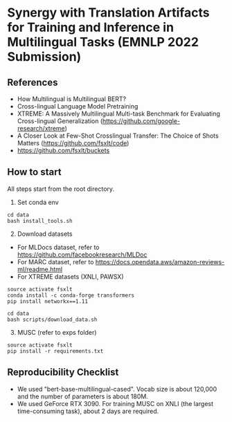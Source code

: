 # Synergy with Translation Artifacts for Training and Inference in Multilingual Tasks (EMNLP 2022 Submission)

## References
- How Multilingual is Multilingual BERT?
- Cross-lingual Language Model Pretraining
- XTREME: A Massively Multilingual Multi-task Benchmark for Evaluating Cross-lingual Generalization (https://github.com/google-research/xtreme)
- A Closer Look at Few-Shot Crosslingual Transfer: The Choice of Shots Matters (https://github.com/fsxlt/code)
- https://github.com/fsxlt/buckets

## How to start
All steps start from the root directory.

1. Set conda env
```
cd data
bash install_tools.sh
```

2. Download datasets
- For MLDocs dataset, refer to https://github.com/facebookresearch/MLDoc
- For MARC dataset, refer to https://docs.opendata.aws/amazon-reviews-ml/readme.html
- For XTREME datasets (XNLI, PAWSX)

```
source activate fsxlt
conda install -c conda-forge transformers
pip install networkx==1.11

cd data
bash scripts/download_data.sh
```

3. MUSC (refer to exps folder)
```
source activate fsxlt
pip install -r requirements.txt
```

## Reproducibility Checklist
- We used "bert-base-multilingual-cased". Vocab size is about 120,000 and the number of parameters is about 180M.
- We used GeForce RTX 3090. For training MUSC on XNLI (the largest time-consuming task), about 2 days are required.
